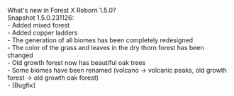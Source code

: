What's new in Forest X Reborn 1.5.0?<br />
Snapshot 1.5.0.231126:
<br /> - Added mixed forest
<br /> - Added copper ladders
<br /> - The generation of all biomes has been completely redesigned
<br /> - The color of the grass and leaves in the dry thorn forest has been changed
<br /> - Old growth forest now has beautiful oak trees
<br /> - Some biomes have been renamed (volcano -> volcanic peaks, old growth forest -> old growth oak forest)
<br /> - [Bugfix] 